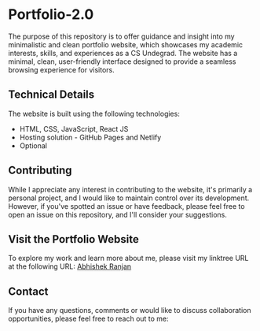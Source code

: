 # Portfolio-2.0
The purpose of this repository is to offer guidance and insight into my minimalistic and clean portfolio website, which showcases my academic interests, skills, and experiences as a CS Undegrad. The website has a minimal, clean, user-friendly interface designed to provide a seamless browsing experience for visitors.

## Technical Details

The website is built using the following technologies:

- HTML, CSS, JavaScript, React JS
- Hosting solution - GitHub Pages and Netlify
- Optional

## Contributing

While I appreciate any interest in contributing to the website, it's primarily a personal project, and I would like to maintain control over its development. However, if you've spotted an issue or have feedback, please feel free to open an issue on this repository, and I'll consider your suggestions.

## Visit the Portfolio Website

To explore my work and learn more about me, please visit my linktree URL at the following URL: [Abhishek Ranjan](https://linktr.ee/Abhishekrp2002)

## Contact

If you have any questions, comments or would like to discuss collaboration opportunities, please feel free to reach out to me: 
